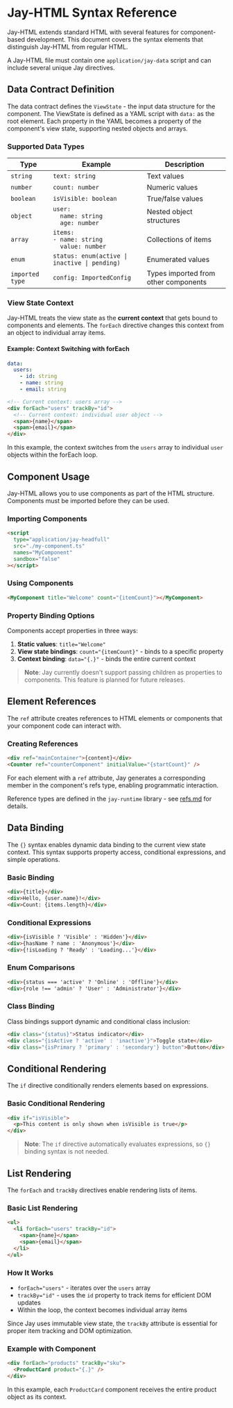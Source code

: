 # Jay-HTML Syntax Reference

Jay-HTML extends standard HTML with several features for component-based development. This document covers the syntax elements that distinguish Jay-HTML from regular HTML.

A Jay-HTML file must contain one `application/jay-data` script and can include several unique Jay directives.

## Data Contract Definition

The data contract defines the `ViewState` - the input data structure for the component.
The ViewState is defined as a YAML script with `data:` as the root element.
Each property in the YAML becomes a property of the component's view state, supporting nested objects and arrays.

### Supported Data Types

| Type | Example | Description |
|------|---------|-------------|
| `string` | `text: string` | Text values |
| `number` | `count: number` | Numeric values |
| `boolean` | `isVisible: boolean` | True/false values |
| `object` | <code>user: </br>&nbsp;&nbsp;name: string</br>&nbsp;&nbsp;age: number</code> | Nested object structures |
| `array` | <code>items: </br>-&nbsp;name: string</br>&nbsp;&nbsp;value: number</code> | Collections of items |
| `enum` | `status: enum(active \| inactive \| pending)` | Enumerated values |
| `imported type` | `config: ImportedConfig` | Types imported from other components |

### View State Context

Jay-HTML treats the view state as the **current context** that gets bound to components and elements. The `forEach` directive changes this context from an object to individual array items.

#### Example: Context Switching with forEach

```yaml
data:
  users:
    - id: string
    - name: string
    - email: string
```

```html
<!-- Current context: users array -->
<div forEach="users" trackBy="id">
  <!-- Current context: individual user object -->
  <span>{name}</span>
  <span>{email}</span>
</div>
```

In this example, the context switches from the `users` array to individual `user` objects within the forEach loop.

## Component Usage

Jay-HTML allows you to use components as part of the HTML structure. Components must be imported before they can be used.

### Importing Components

```html
<script
  type="application/jay-headfull"
  src="./my-component.ts"
  names="MyComponent"
  sandbox="false"
></script>
```

### Using Components

```html
<MyComponent title="Welcome" count="{itemCount}"></MyComponent>
```

### Property Binding Options

Components accept properties in three ways:

1. **Static values**: `title="Welcome"`
2. **View state bindings**: `count="{itemCount}"` - binds to a specific property
3. **Context binding**: `data="{.}"` - binds the entire current context

> **Note**: Jay currently doesn't support passing children as properties to components. This feature is planned for future releases.

## Element References

The `ref` attribute creates references to HTML elements or components that your component code can interact with.

### Creating References

```html
<div ref="mainContainer">{content}</div>
<Counter ref="counterComponent" initialValue="{startCount}" />
```

For each element with a `ref` attribute, Jay generates a corresponding member in the component's refs type, enabling programmatic interaction.

Reference types are defined in the `jay-runtime` library - see [refs.md](../../../runtime/runtime/docs/refs.md) for details.

## Data Binding

The `{}` syntax enables dynamic data binding to the current view state context. This syntax supports property access, conditional expressions, and simple operations.

### Basic Binding

```html
<div>{title}</div>
<div>Hello, {user.name}!</div>
<div>Count: {items.length}</div>
```

### Conditional Expressions

```html
<div>{isVisible ? 'Visible' : 'Hidden'}</div>
<div>{hasName ? name : 'Anonymous'}</div>
<div>{!isLoading ? 'Ready' : 'Loading...'}</div>
```

### Enum Comparisons

```html
<div>{status === 'active' ? 'Online' : 'Offline'}</div>
<div>{role !== 'admin' ? 'User' : 'Administrator'}</div>
```

### Class Binding

Class bindings support dynamic and conditional class inclusion:

```html
<div class="{status}">Status indicator</div>
<div class="{isActive ? 'active' : 'inactive'}">Toggle state</div>
<div class="{isPrimary ? 'primary' : 'secondary'} button">Button</div>
```

## Conditional Rendering

The `if` directive conditionally renders elements based on expressions.

### Basic Conditional Rendering

```html
<div if="isVisible">
  <p>This content is only shown when isVisible is true</p>
</div>
```

> **Note**: The `if` directive automatically evaluates expressions, so `{}` binding syntax is not needed.

## List Rendering

The `forEach` and `trackBy` directives enable rendering lists of items.

### Basic List Rendering

```html
<ul>
  <li forEach="users" trackBy="id">
    <span>{name}</span>
    <span>{email}</span>
  </li>
</ul>
```

### How It Works

- `forEach="users"` - iterates over the `users` array
- `trackBy="id"` - uses the `id` property to track items for efficient DOM updates
- Within the loop, the context becomes individual array items

Since Jay uses immutable view state, the `trackBy` attribute is essential for proper item tracking and DOM optimization.

### Example with Component

```html
<div forEach="products" trackBy="sku">
  <ProductCard product="{.}" />
</div>
```

In this example, each `ProductCard` component receives the entire product object as its context. 